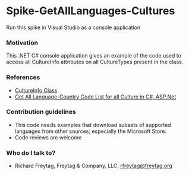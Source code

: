 # Spike-GetAllLanguages-Cultures

Run this spike in Visual Studio as a console application

### Motivation ###

This .NET C# console application gives an example of the code used to access all CultureInfo attributes on all CultureTypes present in the class.

### References ###

* [CultureInfo Class](https://docs.microsoft.com/en-us/dotnet/api/system.globalization.cultureinfo?view=netframework-4.8)
* [Get All Language-Country Code List for all Culture in C#, ASP.Net](http://www.codedigest.com/CodeDigest/207-Get-All-Language-Country-Code-List-for-all-Culture-in-C---ASP-Net.aspx)

### Contribution guidelines ###

* This code needs examples that download subsets of supported languages from other sources; especially the Microsoft Store.
* Code reviews are welcome

### Who do I talk to? ###

* Richard Freytag, Freytag & Company, LLC, rfreytag@freytag.org

